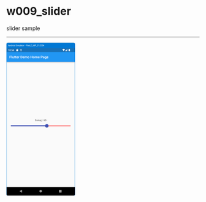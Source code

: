 # w009_slider

slider sample
<HR>
<img src="https://github.com/VedatBiner/flutter-codes/blob/master/widgets_templates/w009_slider/screen_shots/img-01.png" height="400em"/>
